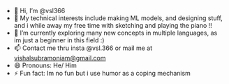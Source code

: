 - 👋 Hi, I’m @vsl366
- 👀 My technical interests include making ML models, and designing stuff, and i while away my free time with sketching and playing the piano !!
- 🌱 I’m currently exploring many new concepts in multiple languages, as im just a beginner in this field :)
- 📫 Contact me thru insta @vsl.366 or mail me at vishalsubramoniam@gmail.com 
- 😄 Pronouns: He/ Him
- ⚡ Fun fact: Im no fun but i use humor as a coping mechanism

<!---
vsl366/vsl366 is a ✨ special ✨ repository because its `README.md` (this file) appears on your GitHub profile.
You can click the Preview link to take a look at your changes.
--->
